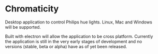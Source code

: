 # Chromaticity
Desktop application to control Philips hue lights.
Linux, Mac and Windows will be supported.

Built with electron will allow the application to be cross platform.
Currently the application is still in the very early stages of development and no versions (stable, beta or alpha) have as of yet been released.
